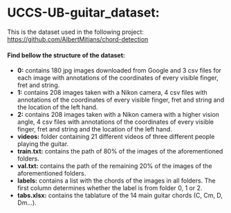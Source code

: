 # UCCS-UB-guitar_dataset:

This is the dataset used in the following project: https://github.com/AlbertMitjans/chord-detection

#### Find bellow the structure of the dataset:

- **0:** contains 180 jpg images downloaded from Google and 3 csv files for each image with annotations of the coordinates of every visible finger, fret and string.
- **1:** contains 208 images taken with a Nikon camera, 4 csv files with annotations of the coordinates of every visible finger, fret and string and the location of the left hand.
- **2:** contains 208 images taken with a Nikon camera with a higher vision angle, 4 csv files with annotations of the coordinates of every visible finger, fret and string and the location of the left hand.
- **videos:** folder containing 21 different videos of three different people playing the guitar.
- **train.txt:** contains the path of 80% of the images of the aforementioned folders.
- **val.txt:** contains the path of the remaining 20% of the images of the aforementioned folders.
- **labels:** contains a list with the chords of the images in all folders. The first column determines whether the label is from folder 0, 1 or 2.
- **tabs.xlsx:** contains the tablature of the 14 main guitar chords (C, Cm, D, Dm...).
